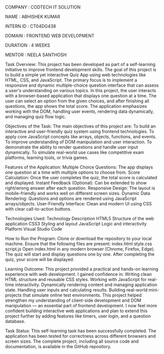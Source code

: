 COMPANY : CODTECH IT SOLUTION

NAME : ABHISHEK KUMAR

INTERN ID : CT04DG438

DOMAIN : FRONTEND WEB DEVELOPMENT

DURATION : 4 WEEKS

MENTOR : NEELA SANTHOSH

Task Overview:
This project has been developed as part of a self-learning initiative to improve frontend development skills. 
The goal of this project is to build a simple yet interactive Quiz App using web technologies like HTML, CSS, and JavaScript.
The primary focus is to implement a responsive and dynamic multiple-choice question interface that can assess a user's understanding on various topics.
In this project, the user interacts with a browser-based application that displays one question at a time. 
The user can select an option from the given choices, and after finishing all questions, the app shows the total score. 
The application emphasizes working with the DOM, handling user events, rendering data dynamically, and managing quiz flow logic.

Objectives of the Task:
The main objectives of this project are:
To build an interactive and user-friendly quiz system using frontend technologies.
To apply core JavaScript concepts like arrays, objects, functions, and events.
To improve understanding of DOM manipulation and user interaction.
To demonstrate the ability to render questions and handle user input dynamically.
To simulate real-world use cases like competitive exam platforms, learning tools, or trivia games.

Features of the Application:
Multiple Choice Questions:
The app displays one question at a time with multiple options to choose from.
Score Calculation:
Once the user completes the quiz, the total score is calculated and displayed.
Instant Feedback (Optional):
Can be extended to show right/wrong answer after each question.
Responsive Design:
The layout is mobile-friendly and works well on different screen sizes.
Dynamic Data Rendering:
Questions and options are rendered using JavaScript arrays/objects.
User-Friendly Interface:
Clean and modern UI using CSS with clear call-to-action buttons.

Technologies Used:
Technology	      Description
HTML5	            Structure of the web application
CSS3	            Styling and layout
JavaScript	      Logic and interactivity
Platform	        Visual Studio Code

How to Run the Program:
Clone or download the repository to your local machine.
Ensure that the following files are present:
index.html
style.css
script.js
Open index.html in any modern browser (Chrome, Firefox, Edge).
The quiz will start and display questions one by one.
After completing the quiz, your score will be displayed.

Learning Outcome:
This project provided a practical and hands-on learning experience with web development. I gained confidence in:
Writing clean HTML structure and reusable CSS styles.
Working with JavaScript for real-time interactivity.
Dynamically rendering content and managing application state.
Handling user inputs and calculating results.
Building real-world mini-projects that simulate online test environments.
This project helped strengthen my understanding of client-side development and DOM manipulation — an essential part of frontend development. 
I now feel more confident building interactive web applications and plan to extend this project further by adding features like timers, user login, and a question database.

Task Status:
This self-learning task has been successfully completed. The application has been tested for correctness across different browsers and screen sizes. 
The complete project, including all source code and documentation, is available in the GitHub repository.


